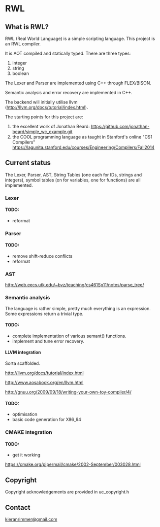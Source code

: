 # RWL

## What is RWL?
 
RWL (Real World Language) is a simple scripting language.  This project is an RWL compiler.

It is AOT compiled and statically typed.  There are three types:
1. integer
2. string
3. boolean

The Lexer and Parser are implemented using C++ through
 FLEX/BISON.
 
Semantic analysis and error recovery are implemented in C++.

The backend will initially utilise llvm (http://llvm.org/docs/tutorial/index.html).


The starting points for this project are:

1.  the excellent work of Jonathan Beard:
https://github.com/jonathan-beard/simple_wc_example.git
2.  the COOL programming language as taught in Stanford's online "CS1 Compilers"
https://lagunita.stanford.edu/courses/Engineering/Compilers/Fall2014

## Current status

The Lexer, Parser, AST, String Tables (one each for IDs, strings and integers), symbol tables (on for variables, one for functions) are all implemented.


### Lexer

#### TODO:

- reformat

### Parser

#### TODO:

- remove shift-reduce conflicts
- reformat

### AST

http://web.eecs.utk.edu/~bvz/teaching/cs461Sp11/notes/parse_tree/

### Semantic analysis

The language is rather simple, pretty much everything is an expression.
Some expressions return a trivial type.

#### TODO:

- complete implementation of various semant() functions.
- implement and tune error recovery.

#### LLVM integration

Sorta scaffolded.

http://llvm.org/docs/tutorial/index.html

http://www.aosabook.org/en/llvm.html

http://gnuu.org/2009/09/18/writing-your-own-toy-compiler/4/

#### TODO:

- optimisation
- basic code generation for X86_64

### CMAKE integration

#### TODO:

- get it working

https://cmake.org/pipermail/cmake/2002-September/003028.html

## Copyright

Copyright acknowledgements are provided in uc_copyright.h

## Contact

kieranrimmer@gmail.com